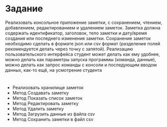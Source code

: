 # Задание
Реализовать консольное приложение заметки, с сохранением, чтением,
добавлением, редактированием и удалением заметок. Заметка должна
содержать идентификатор, заголовок, тело заметки и дату/время создания
или последнего изменения заметки. Сохранение заметок необходимо сделать
в формате json или csv формат (разделение полей рекомендуется делать через
точку с запятой). Реализацию пользовательского интерфейса студент может
делать как ему удобнее, можно делать как параметры запуска программы
(команда, данные), можно делать как запрос команды с консоли и
последующим вводом данных, как-то ещё, на усмотрение студента
# 
* Реализовать хранилище заметок
* Метод Создавать заметку
* Метод Показать список заметок
* Метод Редактировать заметку
* Метод Удалить заметку
* Метод Загрузить данные из файла csv
* Метод Сохранить заметки в файл csv




